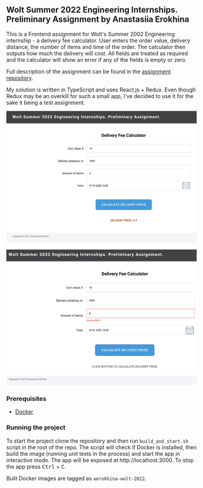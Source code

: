 ## Wolt Summer 2022 Engineering Internships. Preliminary Assignment by Anastasiia Erokhina

This is a Frontend assignment for Wolt's Summer 2002 Engineering internship - a delivery fee calculator. User enters the order value, delivery distance, the number of items and time of the order. The calculator then outputs how much the delivery will cost. All fields are treated as required and the calculator will show an error if any of the fields is empty or zero.

Full description of the assignment can be found in the [assignment repository](https://github.com/woltapp/engineering-summer-intern-2022).

My solution is written in TypeScript and uses React.js + Redux. Even though Redux may be an overkill for such a small app, I've decided to use it for the sake it being a test assignment.

![screenshot 1](./docs/screenshot1.png)

![screenshot 2](./docs/screenshot2.png)

### Prerequisites

- [Docker](https://www.docker.com/)

### Running the project

To start the project clone the repository and then run `build_and_start.sh` script in the root of the repo. The script will check if Docker is installed, then build the image (running unit tests in the process) and start the app in interactive mode. The app will be exposed at http://localhost:3000. To stop the app press <kbd>Ctrl</kbd> + <kbd>C</kbd>.

Built Docker images are tagged as `aerokhina-wolt-2022`.
